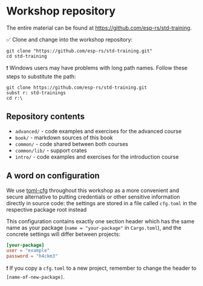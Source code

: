 # Workshop repository

The entire material can be found at <https://github.com/esp-rs/std-training>.

✅ Clone and change into the workshop repository:

```console
git clone "https://github.com/esp-rs/std-training.git"
cd std-training
```

❗ Windows users may have problems with long path names. Follow these steps to substitute the path:

```console
git clone https://github.com/esp-rs/std-training.git
subst r: std-trainings
cd r:\
```

## Repository contents

- `advanced/` - code examples and exercises for the advanced course
- `book/` - markdown sources of this book
- `common/` - code shared between both courses
- `common/lib/` - support crates
- `intro/` - code examples and exercises for the introduction course


## A word on configuration

We use [toml-cfg](https://github.com/jamesmunns/toml-cfg) throughout this workshop as a more convenient and secure alternative to putting credentials or other sensitive information directly in source code: the settings are stored in a file called `cfg.toml` in the respective package root instead

This configuration contains exactly one section header which has the same name as your package (`name = "your-package"` in `Cargo.toml`), and the concrete settings will differ between projects:

```toml
[your-package]
user = "example"
password = "h4ckm3"
```

❗ If you copy a `cfg.toml` to a new project, remember to change the header to `[name-of-new-package]`.
